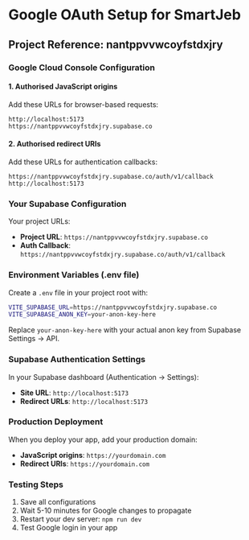# Google OAuth Setup for SmartJeb
## Project Reference: nantppvvwcoyfstdxjry

### Google Cloud Console Configuration

#### 1. Authorised JavaScript origins
Add these URLs for browser-based requests:
```
http://localhost:5173
https://nantppvvwcoyfstdxjry.supabase.co
```

#### 2. Authorised redirect URIs  
Add these URLs for authentication callbacks:
```
https://nantppvvwcoyfstdxjry.supabase.co/auth/v1/callback
http://localhost:5173
```

### Your Supabase Configuration

Your project URLs:
- **Project URL**: `https://nantppvvwcoyfstdxjry.supabase.co`
- **Auth Callback**: `https://nantppvvwcoyfstdxjry.supabase.co/auth/v1/callback`

### Environment Variables (.env file)

Create a `.env` file in your project root with:
```bash
VITE_SUPABASE_URL=https://nantppvvwcoyfstdxjry.supabase.co
VITE_SUPABASE_ANON_KEY=your-anon-key-here
```

Replace `your-anon-key-here` with your actual anon key from Supabase Settings → API.

### Supabase Authentication Settings

In your Supabase dashboard (Authentication → Settings):
- **Site URL**: `http://localhost:5173`
- **Redirect URLs**: `http://localhost:5173`

### Production Deployment

When you deploy your app, add your production domain:
- **JavaScript origins**: `https://yourdomain.com`
- **Redirect URIs**: `https://yourdomain.com`

### Testing Steps

1. Save all configurations
2. Wait 5-10 minutes for Google changes to propagate
3. Restart your dev server: `npm run dev`
4. Test Google login in your app
